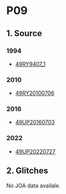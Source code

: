 # P09
## 1. Source
### 1994
+ [49RY9407_1](https://cchdo.ucsd.edu/cruise/49RY9401_1)

### 2010
+ [49RY20100706](https://cchdo.ucsd.edu/cruise/49RY20100706)

### 2016
+ [49UP20160703](https://cchdo.ucsd.edu/cruise/49UP20160703)

### 2022
+ [49UP20220727](https://cchdo.ucsd.edu/cruise/49UP20220727)

## 2. Glitches

No JOA data availale.
